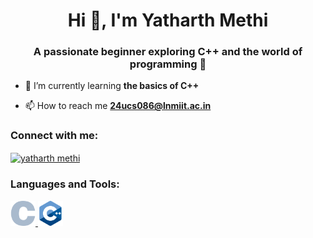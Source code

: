 <h1 align="center">Hi 👋, I'm Yatharth Methi</h1>
<h3 align="center">A passionate beginner exploring C++ and the world of programming 🚀</h3>

- 🌱 I’m currently learning **the basics of C++**

- 📫 How to reach me **24ucs086@lnmiit.ac.in**

<h3 align="left">Connect with me:</h3>
<p align="left">
<a href="https://linkedin.com/in/yatharth methi" target="blank"><img align="center" src="https://raw.githubusercontent.com/rahuldkjain/github-profile-readme-generator/master/src/images/icons/Social/linked-in-alt.svg" alt="yatharth methi" height="30" width="40" /></a>
</p>

<h3 align="left">Languages and Tools:</h3>
<p align="left"> <a href="https://www.cprogramming.com/" target="_blank" rel="noreferrer"> <img src="https://raw.githubusercontent.com/devicons/devicon/master/icons/c/c-original.svg" alt="c" width="40" height="40"/> </a> <a href="https://www.w3schools.com/cpp/" target="_blank" rel="noreferrer"> <img src="https://raw.githubusercontent.com/devicons/devicon/master/icons/cplusplus/cplusplus-original.svg" alt="cplusplus" width="40" height="40"/> </a> </p>
